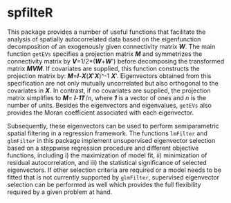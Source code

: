 # spfilteR

This package provides a number of useful functions that facilitate the analysis of spatially autocorrelated data based on the eigenfunction decomposition of an exogenously given connectivity matrix ***W***. The main function `getEVs` specifies a projection matrix ***M*** and symmetrizes the connectivity matrix by ***V***=1/2*(***W***+***W***') before decomposing the transformed matrix ***MVM***. If covariates are supplied, this function constructs the projection matrix by: ***M***=***I***-***X***(***X***'***X***)^-1 ***X***'. Eigenvectors obtained from this specification are not only mutually uncorrelated but also orthogonal to the covariates in ***X***. In contrast, if no covariates are supplied, the projection matrix simplifies to ***M***= ***I***-***11***'/*n*, where ***1*** is a vector of ones and *n* is the number of units. Besides the eigenvectors and eigenvalues, `getEVs` also provides the Moran coefficient associated with each eigenvector.

Subsequently, these eigenvectors can be used to perform semiparametric spatial filtering in a regression framework. The functions `lmFilter` and `glmFilter` in this package implement unsupervised eigenvector selection based on a steppwise regression procedure and different objective functions, including i) the maximization of model fit, ii) minimization of residual autocorrelation, and iii) the statistical significance of selected eigenvectors. If other selection criteria are required or a model needs to be fitted that is not currently supported by `glmFilter`, supervised eigenvector selection can be performed as well which provides the full flexibility required by a given problem at hand.

